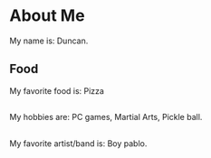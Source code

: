 # About Me
My name is: Duncan.

## Food
My favorite food is: Pizza

## 
My hobbies are: PC games, Martial Arts, Pickle ball.

##
My favorite artist/band is: Boy pablo.


